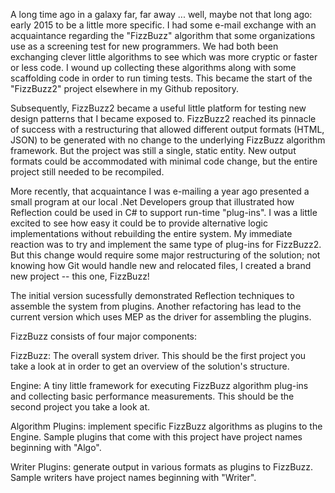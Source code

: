 A long time ago in a galaxy far, far away ... well, maybe not that long
ago: early 2015 to be a little more specific. I had some e-mail exchange
with an acquaintance regarding the "FizzBuzz" algorithm that some
organizations use as a screening test for new programmers. We had both
been exchanging clever little algorithms to see which was more cryptic
or faster or less code. I wound up collecting these algorithms along
with some scaffolding code in order to run timing tests. This became the
start of the "FizzBuzz2" project elsewhere in my Github repository.

Subsequently, FizzBuzz2 became a useful little platform for testing new
design patterns that I became exposed to. FizzBuzz2 reached its pinnacle
of success with a restructuring that allowed different output formats
(HTML, JSON) to be generated with no change to the underlying FizzBuzz
algorithm framework. But the project was still a single, static entity.
New output formats could be accommodated with minimal code change, but
the entire project still needed to be recompiled.

More recently, that acquaintance I was e-mailing a year ago presented a
small program at our local .Net Developers group that illustrated how
Reflection could be used in C# to support run-time "plug-ins". I was a
little excited to see how easy it could be to provide alternative logic
implementations without rebuilding the entire system. My immediate
reaction was to try and implement the same type of plug-ins for
FizzBuzz2. But this change would require some major restructuring of the
solution; not knowing how Git would handle new and relocated files, I
created a brand new project -- this one, FizzBuzz!

The initial version sucessfully demonstrated Reflection techniques to
assemble the system from plugins. Another refactoring has lead to the
current version which uses MEP as the driver for assembling the plugins.

FizzBuzz consists of four major components:

FizzBuzz: The overall system driver. This should be the first project
you take a look at in order to get an overview of the solution's structure.

Engine: A tiny little framework for executing FizzBuzz algorithm
plug-ins and collecting basic performance measurements. This should be
the second project you take a look at.

Algorithm Plugins: implement specific FizzBuzz algorithms as plugins to
the Engine. Sample plugins that come with this project have project
names beginning with "Algo".

Writer Plugins: generate output in various formats as plugins to
FizzBuzz. Sample writers have project names beginning with "Writer".
